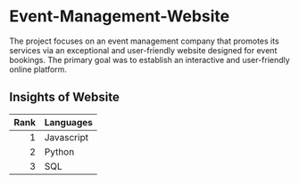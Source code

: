 # Event-Management-Website
The project focuses on an event management company that promotes its services via an exceptional and user-friendly website designed for event bookings. The primary goal was to establish an interactive and user-friendly online platform.

## **Insights of Website**
| Rank | Languages |
|-----:|-----------|
|     1| Javascript|
|     2| Python    |
|     3| SQL       |
